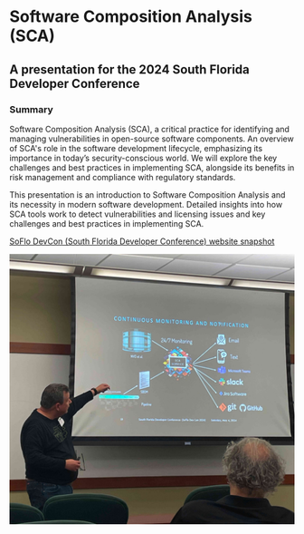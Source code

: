 
# Software Composition Analysis (SCA)
## A presentation for the 2024 South Florida Developer Conference

### Summary

Software Composition Analysis (SCA), a critical practice for identifying and managing vulnerabilities in open-source software components. An overview of SCA's role in the software development lifecycle, emphasizing its importance in today’s security-conscious world. We will explore the key challenges and best practices in implementing SCA, alongside its benefits in risk management and compliance with regulatory standards.

This presentation is an introduction to Software Composition Analysis and its necessity in modern software development. Detailed insights into how SCA tools work to detect vulnerabilities and licensing issues and key challenges and best practices in implementing SCA.

[SoFlo DevCon (South Florida Developer Conference) website snapshot](2024-SoFloDevCon-website.pdf)

![Picture of presentation](2024-05-04-Software-Composition-Analysis.jpg)


